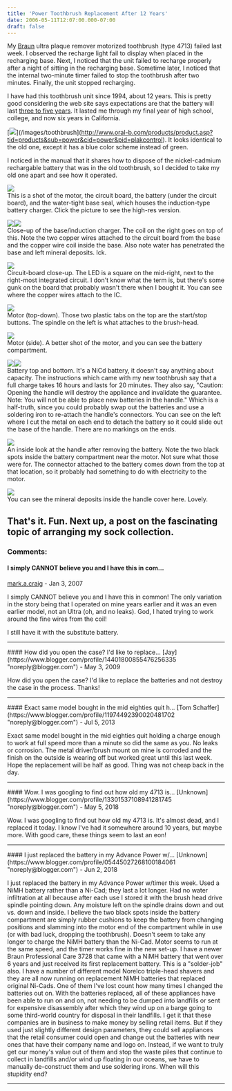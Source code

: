```yaml
---
title: 'Power Toothbrush Replacement After 12 Years'
date: 2006-05-11T12:07:00.000-07:00
draft: false
---
```


My [Braun](http://www.oral-b.com) ultra plaque remover motorized toothbrush (type 4713) failed last week. I observed the recharge light fail to display when placed in the recharging base. Next, I noticed that the unit failed to recharge properly after a night of sitting in the recharging base. Sometime later, I noticed that the internal two-minute timer failed to stop the toothbrush after two minutes. Finally, the unit stopped recharging.  
  
I have had this toothbrush unit since 1994, about 12 years. This is pretty good considering the web site says expectations are that the battery will last [three to five years](http://gillette.custhelp.com/cgi-bin/gillette.cfg/php/enduser/prnt_adp.php?p_faqid=76&p_created=1029251656&p_sid=rnOVtf7i). It lasted me through my final year of high school, college, and now six years in California.  
  
[![](/images/side_by_side_cropped320.jpg)](/images/toothbrush](http://www.oral-b.com/products/product.asp?tid=products&sub=power&cid=power&pid=plakcontrol). It looks identical to the old one, except it has a blue color scheme instead of green.  
  
I noticed in the manual that it shares how to dispose of the nickel-cadmium rechargable battery that was in the old toothbrush, so I decided to take my old one apart and see how it operated.  
  
[![](/images/base_handle_cropped320.jpg)](/images/base_handle_cropped.jpg)  
This is a shot of the motor, the circuit board, the battery (under the circuit board), and the water-tight base seal, which houses the induction-type battery charger. Click the picture to see the high-res version.  
  
[![](/images/base_cropped320.jpg)](/images/base_cropped.jpg)[![](/images/coil_cropped320.jpg)](/images/coil_cropped.jpg)  
Close-up of the base/induction charger. The coil on the right goes on top of this. Note the two copper wires attached to the circuit board from the base and the copper wire coil inside the base. Also note water has penetrated the base and left mineral deposits. Ick.  
  
[![](/images/circuit_board_cropped320.jpg)](/images/circuit_board_cropped.jpg)  
Circuit-board close-up. The LED is a square on the mid-right, next to the right-most integrated circuit. I don't know what the term is, but there's some gunk on the board that probably wasn't there when I bought it. You can see where the copper wires attach to the IC.  
  
[![](/images/motor_top_cropped320.jpg)](/images/motor_top_cropped.jpg)  
Motor (top-down). Those two plastic tabs on the top are the start/stop buttons. The spindle on the left is what attaches to the brush-head.  
  
[![](/images/motor_side_cropped320.jpg)](/images/motor_side_cropped.jpg)  
Motor (side). A better shot of the motor, and you can see the battery compartment.  
  
[![](/images/battery_top_cropped320.jpg)](/images/battery_top_cropped.jpg)[![](/images/battery_bottom_cropped320.jpg)](/images/battery_bottom_cropped.jpg)  
Battery top and bottom. It's a NiCd battery, it doesn't say anything about capacity. The instructions which came with my new toothbrush say that a full charge takes 16 hours and lasts for 20 minutes. They also say, "Caution: Opening the handle will destroy the appliance and invalidate the guarantee. Note: You will not be able to place new batteries in the handle." Which is a half-truth, since you could probably swap out the batteries and use a soldering iron to re-attach the handle's connectors. You can see on the left where I cut the metal on each end to detach the battery so it could slide out the base of the handle. There are no markings on the ends.  
  
[![](/images/handle_inside_cropped320.jpg)](/images/handle_inside_cropped.jpg)  
An inside look at the handle after removing the battery. Note the two black spots inside the battery compartment near the motor. Not sure what those were for. The connector attached to the battery comes down from the top at that location, so it probably had something to do with electricity to the motor.  
  
[![](/images/cover_inside_cropped320.jpg)](/images/cover_inside_cropped.jpg)  
You can see the mineral deposits inside the handle cover here. Lovely.  
  
That's it. Fun. Next up, a post on the fascinating topic of arranging my sock collection.
---
### Comments:
#### I simply CANNOT believe you and I have this in com...
[mark.a.craig](https://www.blogger.com/profile/10126880877989644151 "noreply@blogger.com") - <time datetime="2007-01-24T21:58:00.000-08:00">Jan 3, 2007</time>

I simply CANNOT believe you and I have this in common! The only variation in the story being that I operated on mine years earlier and it was an even earlier model, not an Ultra (oh, and no leaks). God, I hated trying to work around the fine wires from the coil!  
  
I still have it with the substitute battery.
<hr />
#### How did you open the case? I'd like to replace...
[Jay](https://www.blogger.com/profile/14401800855476256335 "noreply@blogger.com") - <time datetime="2009-05-13T08:30:00.000-07:00">May 3, 2009</time>

How did you open the case? I'd like to replace the batteries and not destroy the case in the process. Thanks!
<hr />
#### Exact same model bought in the mid eighties quit h...
[Tom Schaffer](https://www.blogger.com/profile/11974492390020481702 "noreply@blogger.com") - <time datetime="2013-07-05T08:19:23.972-07:00">Jul 5, 2013</time>

Exact same model bought in the mid eighties quit holding a charge enough to work at full speed more than a minute so did the same as you. No leaks or corrosion. The metal driver/brush mount on mine is corroded and the finish on the outside is wearing off but worked great until this last week. Hope the replacement will be half as good. Thing was not cheap back in the day.
<hr />
#### Wow. I was googling to find out how old my 4713 is...
[Unknown](https://www.blogger.com/profile/13301537108941281745 "noreply@blogger.com") - <time datetime="2018-05-25T21:17:59.219-07:00">May 5, 2018</time>

Wow. I was googling to find out how old my 4713 is. It's almost dead, and I replaced it today. I know I've had it somewhere around 10 years, but maybe more. With good care, these things seem to last an eon!
<hr />
#### I just replaced the battery in my Advance Power w/...
[Unknown](https://www.blogger.com/profile/05445027268100184061 "noreply@blogger.com") - <time datetime="2018-06-12T12:24:04.763-07:00">Jun 2, 2018</time>

I just replaced the battery in my Advance Power w/timer this week. Used a NiMH battery rather than a Ni-Cad; they last a lot longer. Had no water infiltration at all because after each use I stored it with the brush head drive spindle pointing down. Any moisture left on the spindle drains down and out vs. down and inside. I believe the two black spots inside the battery compartment are simply rubber cushions to keep the battery from changing positions and slamming into the motor end of the compartment while in use (or with bad luck, dropping the toothbrush). Doesn't seem to take any longer to charge the NiMH battery than the Ni-Cad. Motor seems to run at the same speed, and the timer works fine in the new set-up. I have a newer Braun Professional Care 3728 that came with a NiMH battery that went over 6 years and just received its first replacement battery. This is a "solder-job" also. I have a number of different model Norelco triple-head shavers and they are all now running on replacement NiMH batteries that replaced original Ni-Cads. One of them I've lost count how many times I changed the batteries out on. With the batteries replaced, all of these appliances have been able to run on and on, not needing to be dumped into landfills or sent for expensive disassembly after which they wind up on a barge going to some third-world country for disposal in their landfills. I get it that these companies are in business to make money by selling retail items. But if they used just slightly different design parameters, they could sell appliances that the retail consumer could open and change out the batteries with new ones that have their company name and logo on. Instead, if we want to truly get our money's value out of them and stop the waste piles that continue to collect in landfills and/or wind up floating in our oceans, we have to manually de-construct them and use soldering irons. When will this stupidity end?
<hr />
